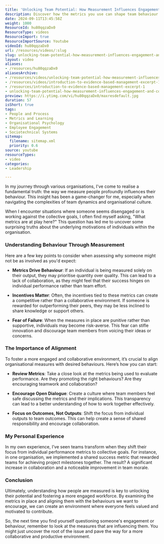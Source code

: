 ```yaml
---
title: 'Unlocking Team Potential: How Measurement Influences Engagement and Collaboration'
description: Discover how the metrics you use can shape team behaviour and engagement. Learn to align measurements with collaboration for a thriving workplace culture.
date: 2024-09-11T13:45:58Z
weight: 1000
ResourceId: hu80qqzaDx0
ResourceType: videos
ResourceImport: true
ResourceImportSource: Youtube
videoId: hu80qqzaDx0
url: /resources/videos/:slug
slug: unlocking-team-potential-how-measurement-influences-engagement-and-collaboration-hu80qqzaDx0
layout: video
aliases:
- /resources/hu80qqzaDx0
aliasesArchive:
- /resources/videos/unlocking-team-potential-how-measurement-influences-engagement-and-collaboration
- /resources/videos/introduction-to-evidence-based-management-excerpt-1
- /resources/introduction-to-evidence-based-management-excerpt-1
- unlocking-team-potential-how-measurement-influences-engagement-and-collaboration-hu80qqzaDx0
preview: https://i.ytimg.com/vi/hu80qqzaDx0/maxresdefault.jpg
duration: 57
isShort: true
tags:
- People and Process
- Metrics and Learning
- Organisational Psychology
- Employee Engagement
- Sociotechnical Systems
sitemap:
  filename: sitemap.xml
  priority: 0.6
source: youtube
resourceTypes:
- video
categories:
- Leadership

---
```

In my journey through various organisations, I've come to realise a fundamental truth: the way we measure people profoundly influences their behaviour. This insight has been a game-changer for me, especially when navigating the complexities of team dynamics and organisational culture. 

When I encounter situations where someone seems disengaged or is working against the collective goals, I often find myself asking, "What metrics are at play here?" This question has led me to uncover some surprising truths about the underlying motivations of individuals within the organisation.

### Understanding Behaviour Through Measurement

Here are a few key points to consider when assessing why someone might not be as involved as you'd expect:

- **Metrics Drive Behaviour**: If an individual is being measured solely on their output, they may prioritise quantity over quality. This can lead to a lack of collaboration, as they might feel that their success hinges on individual performance rather than team effort.
  
- **Incentives Matter**: Often, the incentives tied to these metrics can create a competitive rather than a collaborative environment. If someone is rewarded for outperforming their peers, they may be less inclined to share knowledge or support others.

- **Fear of Failure**: When the measures in place are punitive rather than supportive, individuals may become risk-averse. This fear can stifle innovation and discourage team members from voicing their ideas or concerns.

### The Importance of Alignment

To foster a more engaged and collaborative environment, it’s crucial to align organisational measures with desired behaviours. Here’s how you can start:

- **Review Metrics**: Take a close look at the metrics being used to evaluate performance. Are they promoting the right behaviours? Are they encouraging teamwork and collaboration?

- **Encourage Open Dialogue**: Create a culture where team members feel safe discussing the metrics and their implications. This transparency can lead to a better understanding of how to work together effectively.

- **Focus on Outcomes, Not Outputs**: Shift the focus from individual outputs to team outcomes. This can help create a sense of shared responsibility and encourage collaboration.

### My Personal Experience

In my own experience, I’ve seen teams transform when they shift their focus from individual performance metrics to collective goals. For instance, in one organisation, we implemented a shared success metric that rewarded teams for achieving project milestones together. The result? A significant increase in collaboration and a noticeable improvement in team morale.

### Conclusion

Ultimately, understanding how people are measured is key to unlocking their potential and fostering a more engaged workforce. By examining the metrics in place and aligning them with the behaviours we want to encourage, we can create an environment where everyone feels valued and motivated to contribute.

So, the next time you find yourself questioning someone's engagement or behaviour, remember to look at the measures that are influencing them. You might just uncover the root of the issue and pave the way for a more collaborative and productive environment.
